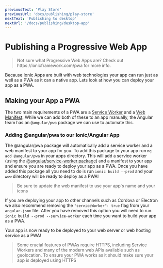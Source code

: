 ```yaml
---
previousText: 'Play Store'
previousUrl: 'docs/publishing/play-store'
nextText: 'Publishing to desktop'
nextUrl: '/docs/publishing/desktop-app'
---
```


# Publishing a Progressive Web App

<blockquote>
  <p>Not sure what Progressive Web Apps are? Check out https://ionicframework.com/pwa for more info.</p>
</blockquote>

Because Ionic Apps are built with web technologies your app can run just as well as a PWA as it can a native app. Lets look at how you can deploy your app as a PWA.

## Making your App a PWA

The two main requirements of a PWA are a [Service Worker](https://developers.google.com/web/fundamentals/primers/service-workers/) and a [Web Manifest](https://developers.google.com/web/fundamentals/web-app-manifest/). While we can add both of these to an app manually, the Angular team has an `@angular/pwa` package we can use to automate this.

### Adding @angular/pwa to our Ionic/Angular App

The @angular/pwa package will automatically add a service worker and a web manifest to your app for you. To add this package to your app run `ng add @angular/pwa` in your apps directory. This will add a service worker (using the [@angular/service-worker package](https://angular.io/guide/service-worker-intro)) and a manifest to your app and ensure you are ready to deploy your app as a PWA. Once you have added this package all you need to do is run `ionic build --prod` and your `www` directory will be ready to deploy as a PWA!

<blockquote>
  <p>Be sure to update the web manifest to use your app's name and your icons</p>
</blockquote>

If you are deploying your app to other channels such as Cordova or Electron we also recommend removing the `"serviceWorker": true` flag from your `angular.json` file. After you have removed this option you will need to run `ionic build --prod --service-worker` each time you want to build your app as a PWA.

Your app is now ready to be deployed to your web server or web hosting service as a PWA!

<blockquote>
 <p>Some crucial features of PWAs require HTTPS, including Service Workers and many of the modern web APIs available such as geolocation. To ensure your PWA works as it should make sure your app is deployed using HTTPS</p>
</blockquote>

